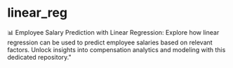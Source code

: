 # linear_reg
📊 Employee Salary Prediction with Linear Regression: Explore how linear regression can be used to predict employee salaries based on relevant factors. Unlock insights into compensation analytics and modeling with this dedicated repository."
